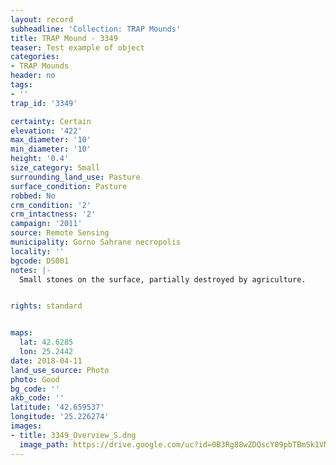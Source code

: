 ```yaml
---
layout: record
subheadline: 'Collection: TRAP Mounds'
title: TRAP Mound - 3349
teaser: Test example of object
categories:
- TRAP Mounds
header: no
tags:
- ''
trap_id: '3349'

certainty: Certain
elevation: '422'
max_diameter: '10'
min_diameter: '10'
height: '0.4'
size_category: Small
surrounding_land_use: Pasture
surface_condition: Pasture
robbed: No
crm_condition: '2'
crm_intactness: '2'
campaign: '2011'
source: Remote Sensing
municipality: Gorno Sahrane necropolis
locality: ''
bgcode: DS001
notes: |-
  Small stones on the surface, partially destroyed by agriculture.


rights: standard


maps:
  lat: 42.6285
  lon: 25.2442
date: 2018-04-11
land_use_source: Photo
photo: Good
bg_code: ''
akb_code: ''
latitude: '42.659537'
longitude: '25.226274'
images:
- title: 3349_Overview_S.dng
  image_path: https://drive.google.com/uc?id=0B3Rg88wZDQscY09pbTBmSk1VNzg
---
```

